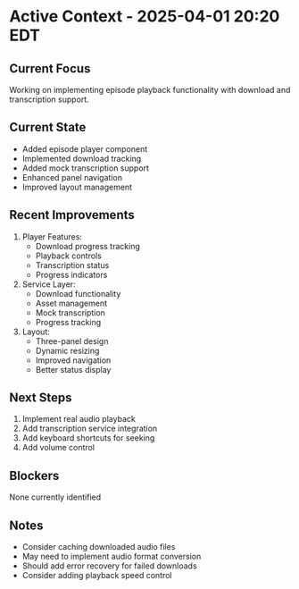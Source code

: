 # Active Context - 2025-04-01 20:20 EDT

## Current Focus
Working on implementing episode playback functionality with download and transcription support.

## Current State
- Added episode player component
- Implemented download tracking
- Added mock transcription support
- Enhanced panel navigation
- Improved layout management

## Recent Improvements
1. Player Features:
   - Download progress tracking
   - Playback controls
   - Transcription status
   - Progress indicators
2. Service Layer:
   - Download functionality
   - Asset management
   - Mock transcription
   - Progress tracking
3. Layout:
   - Three-panel design
   - Dynamic resizing
   - Improved navigation
   - Better status display

## Next Steps
1. Implement real audio playback
2. Add transcription service integration
3. Add keyboard shortcuts for seeking
4. Add volume control

## Blockers
None currently identified

## Notes
- Consider caching downloaded audio files
- May need to implement audio format conversion
- Should add error recovery for failed downloads
- Consider adding playback speed control 